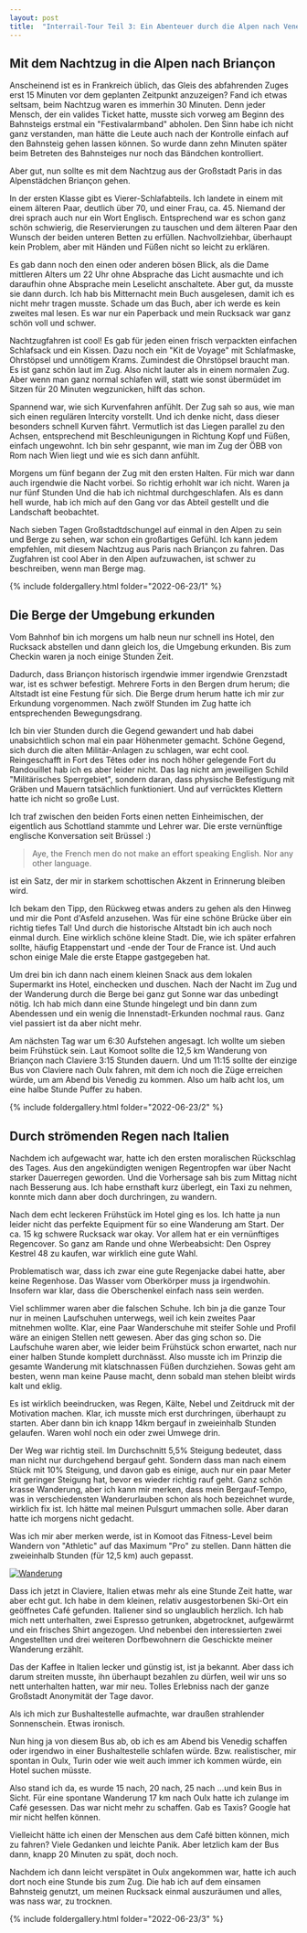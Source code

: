 ```yaml
---
layout: post
title:  "Interrail-Tour Teil 3: Ein Abenteuer durch die Alpen nach Venedig"
---
```


## Mit dem Nachtzug in die Alpen nach Briançon
Anscheinend ist es in Frankreich üblich, das Gleis des abfahrenden Zuges erst 15 Minuten vor dem geplanten Zeitpunkt anzuzeigen?
Fand ich etwas seltsam, beim Nachtzug waren es immerhin 30 Minuten.
Denn jeder Mensch, der ein valides Ticket hatte, musste sich vorweg am Beginn des Bahnsteigs erstmal ein "Festivalarmband" abholen.
Den Sinn habe ich nicht ganz verstanden, man hätte die Leute auch nach der Kontrolle einfach auf den Bahnsteig gehen lassen können.
So wurde dann zehn Minuten später beim Betreten des Bahnsteiges nur noch das Bändchen kontrolliert.

Aber gut, nun sollte es mit dem Nachtzug aus der Großstadt Paris in das Alpenstädchen Briançon gehen.

In der ersten Klasse gibt es Vierer-Schlafabteils. Ich landete in einem mit einem älteren Paar, deutlich über 70, und einer Frau, ca. 45.
Niemand der drei sprach auch nur ein Wort Englisch.
Entsprechend war es schon ganz schön schwierig, die Reservierungen zu tauschen und dem älteren Paar den Wunsch der beiden unteren Betten zu erfüllen.
Nachvollziehbar, überhaupt kein Problem, aber mit Händen und Füßen nicht so leicht zu erklären. 

Es gab dann noch den einen oder anderen bösen Blick, als die Dame mittleren Alters um 22 Uhr ohne Absprache das Licht ausmachte und ich daraufhin ohne Absprache mein Leselicht anschaltete.
Aber gut, da musste sie dann durch. Ich hab bis Mitternacht mein Buch ausgelesen, damit ich es nicht mehr tragen musste.
Schade um das Buch, aber ich werde es kein zweites mal lesen. Es war nur ein Paperback und mein Rucksack war ganz schön voll und schwer.  

Nachtzugfahren ist cool!
Es gab für jeden einen frisch verpackten einfachen Schlafsack und ein Kissen.
Dazu noch ein "Kit de Voyage" mit Schlafmaske, Ohrstöpsel und unnötigem Krams.
Zumindest die Ohrstöpsel braucht man. Es ist ganz schön laut im Zug.
Also nicht lauter als in einem normalen Zug. Aber wenn man ganz normal schlafen will, statt wie sonst übermüdet im Sitzen für 20 Minuten wegzunicken, hilft das schon.

Spannend war, wie sich Kurvenfahren anfühlt.
Der Zug sah so aus, wie man sich einen regulären Intercity vorstellt. Und ich denke nicht, dass dieser besonders schnell Kurven fährt.
Vermutlich ist das Liegen parallel zu den Achsen, entsprechend mit Beschleunigungen in Richtung Kopf und Füßen, einfach ungewohnt.
Ich bin sehr gespannt, wie man im Zug der ÖBB von Rom nach Wien liegt und wie es sich dann anfühlt. 

Morgens um fünf begann der Zug mit den ersten Halten. Für mich war dann auch irgendwie die Nacht vorbei.
So richtig erhohlt war ich nicht. Waren ja nur fünf Stunden Und die hab ich nichtmal durchgeschlafen.
Als es dann hell wurde, hab ich mich auf den Gang vor das Abteil gestellt und die Landschaft beobachtet.

Nach sieben Tagen Großstadtdschungel auf einmal in den Alpen zu sein und Berge zu sehen, war schon ein großartiges Gefühl.
Ich kann jedem empfehlen, mit diesem Nachtzug aus Paris nach Briançon zu fahren.
Das Zugfahren ist cool Aber in den Alpen aufzuwachen, ist schwer zu beschreiben, wenn man Berge mag.

{% include foldergallery.html folder="2022-06-23/1" %}

## Die Berge der Umgebung erkunden
Vom Bahnhof bin ich morgens um halb neun nur schnell ins Hotel, den Rucksack abstellen und dann gleich los, die Umgebung erkunden.
Bis zum Checkin waren ja noch einige Stunden Zeit.

Dadurch, dass Briançon historisch irgendwie immer irgendwie Grenzstadt war, ist es schwer befestigt.
Mehrere Forts in den Bergen drum herum; die Altstadt ist eine Festung für sich.
Die Berge drum herum hatte ich mir zur Erkundung vorgenommen. Nach zwölf Stunden im Zug hatte ich entsprechenden Bewegungsdrang.

Ich bin vier Stunden durch die Gegend gewandert und hab dabei unabsichtlich schon mal ein paar Höhenmeter gemacht.
Schöne Gegend, sich durch die alten Militär-Anlagen zu schlagen, war echt cool.
Reingeschafft in Fort des Têtes oder ins noch höher gelegende Fort du Randouillet hab ich es aber leider nicht.
Das lag nicht am jeweiligen Schild "Militärisches Sperrgebiet", sondern daran, dass physische Befestigung mit Gräben und Mauern tatsächlich funktioniert.
Und auf verrücktes Klettern hatte ich nicht so große Lust.

Ich traf zwischen den beiden Forts einen netten Einheimischen, der eigentlich aus Schottland stammte und Lehrer war.
Die erste vernünftige englische Konversation seit Brüssel :)
> Aye, the French men do not make an effort speaking English. Nor any other language.

ist ein Satz, der mir in starkem schottischen Akzent in Erinnerung bleiben wird.

Ich bekam den Tipp, den Rückweg etwas anders zu gehen als den Hinweg und mir die Pont d'Asfeld anzusehen.
Was für eine schöne Brücke über ein richtig tiefes Tal!
Und durch die historische Altstadt bin ich auch noch einmal durch.
Eine wirklich schöne kleine Stadt.
Die, wie ich später erfahren sollte, häufig Etappenstart und -ende der Tour de France ist.
Und auch schon einige Male die erste Etappe gastgegeben hat.

Um drei bin ich dann nach einem kleinen Snack aus dem lokalen Supermarkt ins Hotel, einchecken und duschen.
Nach der Nacht im Zug und der Wanderung durch die Berge bei ganz gut Sonne war das unbedingt nötig.
Ich hab mich dann eine Stunde hingelegt und bin dann zum Abendessen und ein wenig die Innenstadt-Erkunden nochmal raus.
Ganz viel passiert ist da aber nicht mehr.

Am nächsten Tag war um 6:30 Aufstehen angesagt. Ich wollte um sieben beim Frühstück sein.
Laut Komoot sollte die 12,5 km Wanderung von Briançon nach Claviere 3:15 Stunden dauern.
Und um 11:15 sollte der einzige Bus von Claviere nach Oulx fahren, mit dem ich noch die Züge erreichen würde, um am Abend bis Venedig zu kommen.
Also um halb acht los, um eine halbe Stunde Puffer zu haben.

{% include foldergallery.html folder="2022-06-23/2" %}

## Durch strömenden Regen nach Italien
Nachdem ich aufgewacht war, hatte ich den ersten moralischen Rückschlag des Tages.
Aus den angekündigten wenigen Regentropfen war über Nacht starker Dauerregen geworden.
Und die Vorhersage sah bis zum Mittag nicht nach Besserung aus.
Ich habe ernsthaft kurz überlegt, ein Taxi zu nehmen, konnte mich dann aber doch durchringen, zu wandern.

Nach dem echt leckeren Frühstück im Hotel ging es los.
Ich hatte ja nun leider nicht das perfekte Equipment für so eine Wanderung am Start.
Der ca. 15 kg schwere Rucksack war okay. Vor allem hat er ein vernünftiges Regencover.
So ganz am Rande und ohne Werbeabsicht: Den Osprey Kestrel 48 zu kaufen, war wirklich eine gute Wahl.

Problematisch war, dass ich zwar eine gute Regenjacke dabei hatte, aber keine Regenhose.
Das Wasser vom Oberkörper muss ja irgendwohin. Insofern war klar, dass die Oberschenkel einfach nass sein werden.

Viel schlimmer waren aber die falschen Schuhe. Ich bin ja die ganze Tour nur in meinen Laufschuhen unterwegs, weil ich kein zweites Paar mitnehmen wollte.
Klar, eine Paar Wanderschuhe mit steifer Sohle und Profil wäre an einigen Stellen nett gewesen. Aber das ging schon so.
Die Laufschuhe waren aber, wie leider beim Frühstück schon erwartet, nach nur einer halben Stunde komplett durchnässt.
Also musste ich im Prinzip die gesamte Wanderung mit klatschnassen Füßen durchziehen.
Sowas geht am besten, wenn man keine Pause macht, denn sobald man stehen bleibt wirds kalt und eklig.

Es ist wirklich beeindrucken, was Regen, Kälte, Nebel und Zeitdruck mit der Motivation machen. Klar, ich musste mich erst durchringen, überhaupt zu starten.
Aber dann bin ich knapp 14km bergauf in zweieinhalb Stunden gelaufen. Waren wohl noch ein oder zwei Umwege drin. 

Der Weg war richtig steil.
Im Durchschnitt 5,5% Steigung bedeutet, dass man nicht nur durchgehend bergauf geht. 
Sondern dass man nach einem Stück mit 10% Steigung, und davon gab es einige, auch nur ein paar Meter mit geringer Steigung hat, bevor es wieder richtig rauf geht.
Ganz schön krasse Wanderung, aber ich kann mir merken, dass mein Bergauf-Tempo, was in verschiedensten Wanderurlauben schon als hoch bezeichnet wurde, wirklich fix ist.
Ich hätte mal meinen Pulsgurt ummachen solle. Aber daran hatte ich morgens nicht gedacht.

Was ich mir aber merken werde, ist in Komoot das Fitness-Level beim Wandern von "Athletic" auf das Maximum "Pro" zu stellen.
Dann hätten die zweieinhalb Stunden (für 12,5 km) auch gepasst.	 

[![Wanderung](/assets/wanderung_fr_it.png)](https://www.strava.com/activities/7349119635)

Dass ich jetzt in Claviere, Italien etwas mehr als eine Stunde Zeit hatte, war aber echt gut.
Ich habe in dem kleinen, relativ ausgestorbenen Ski-Ort ein geöffnetes Café gefunden.
Italiener sind so unglaublich herzlich.
Ich hab mich nett unterhalten, zwei Espresso getrunken, abgetrocknet, aufgewärmt und ein frisches Shirt angezogen.
Und nebenbei den interessierten zwei Angestellten und drei weiteren Dorfbewohnern die Geschickte meiner Wanderung erzählt.

Das der Kaffee in Italien lecker und günstig ist, ist ja bekannt. 
Aber dass ich darum streiten musste, ihn überhaupt bezahlen zu dürfen, weil wir uns so nett unterhalten hatten, war mir neu.
Tolles Erlebniss nach der ganze Großstadt Anonymität der Tage davor.

Als ich mich zur Bushaltestelle aufmachte, war draußen strahlender Sonnenschein. Etwas ironisch.

Nun hing ja von diesem Bus ab, ob ich es am Abend bis Venedig schaffen oder irgendwo in einer Bushaltestelle schlafen würde. Bzw. realistischer, mir spontan in Oulx, Turin oder wie weit auch immer ich kommen würde, ein Hotel suchen müsste.

Also stand ich da, es wurde 15 nach, 20 nach, 25 nach ...und kein Bus in Sicht.
Für eine spontane Wanderung 17 km nach Oulx hatte ich zulange im Café gesessen. Das war nicht mehr zu schaffen.
Gab es Taxis? Google hat mir nicht helfen können.

Vielleicht hätte ich einen der Menschen aus dem Café bitten können, mich zu fahren?
Viele Gedanken und leichte Panik. Aber letzlich kam der Bus dann, knapp 20 Minuten zu spät, doch noch.

Nachdem ich dann leicht verspätet in Oulx angekommen war, hatte ich auch dort noch eine Stunde bis zum Zug.
Die hab ich auf dem einsamen Bahnsteig genutzt, um meinen Rucksack einmal auszuräumen und alles, was nass war, zu trocknen.

{% include foldergallery.html folder="2022-06-23/3" %}
